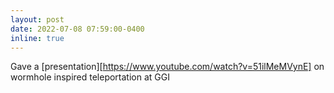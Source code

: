 ```yaml
---
layout: post
date: 2022-07-08 07:59:00-0400
inline: true
---
```


Gave a [presentation][https://www.youtube.com/watch?v=51ilMeMVynE] on wormhole inspired teleportation at GGI
